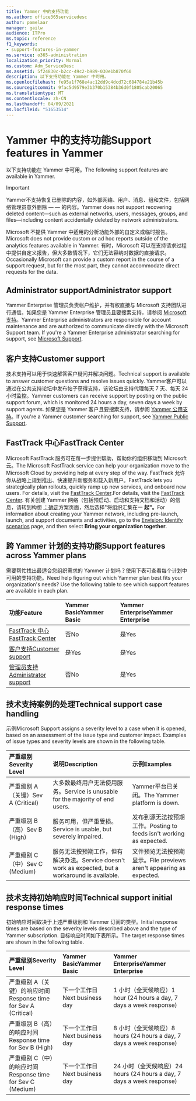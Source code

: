 ```yaml
---
title: Yammer 中的支持功能
ms.author: office365servicedesc
author: pamelaar
manager: gailw
audience: ITPro
ms.topic: reference
f1_keywords:
- support-features-in-yammer
ms.service: o365-administration
localization_priority: Normal
ms.custom: Adm_ServiceDesc
ms.assetid: 5f24830c-b2cc-49c2-b989-030e1b870f60
description: 以下支持功能在 Yammer 中可用。
ms.openlocfilehash: fe95a1f768e4ac12dd9c4dcd72c684784e21b45b
ms.sourcegitcommit: 9fac5d9579e3b370b15384b36d0f1805cab20065
ms.translationtype: MT
ms.contentlocale: zh-CN
ms.lasthandoff: 04/09/2021
ms.locfileid: "51653514"
---
```

# <a name="support-features-in-yammer"></a><span data-ttu-id="16863-103">Yammer 中的支持功能</span><span class="sxs-lookup"><span data-stu-id="16863-103">Support features in Yammer</span></span>

<span data-ttu-id="16863-104">以下支持功能在 Yammer 中可用。</span><span class="sxs-lookup"><span data-stu-id="16863-104">The following support features are available in Yammer.</span></span>
  
> [!IMPORTANT]
> <span data-ttu-id="16863-105">Yammer不支持恢复已删除的内容，如外部网络、用户、消息、组和文件，包括网络管理员意外删除 &mdash; &mdash; 的内容。</span><span class="sxs-lookup"><span data-stu-id="16863-105">Yammer does not support recovering deleted content&mdash;such as external networks, users, messages, groups, and files&mdash;including content accidentally deleted by network administrators.</span></span>
>
> <span data-ttu-id="16863-106">Microsoft 不提供 Yammer 中适用的分析功能外部的自定义或临时报告。</span><span class="sxs-lookup"><span data-stu-id="16863-106">Microsoft does not provide custom or ad hoc reports outside of the analytics features available in Yammer.</span></span> <span data-ttu-id="16863-107">有时，Microsoft 可以在支持请求过程中提供自定义报告，但大多数情况下，它们无法容纳对数据的直接请求。</span><span class="sxs-lookup"><span data-stu-id="16863-107">Occasionally Microsoft can provide a custom report in the course of a support request, but for the most part, they cannot accommodate direct requests for the data.</span></span>

## <a name="administrator-support"></a><span data-ttu-id="16863-108">Administrator support</span><span class="sxs-lookup"><span data-stu-id="16863-108">Administrator support</span></span>

<span data-ttu-id="16863-p102">Yammer Enterprise 管理员负责帐户维护，并有权直接与 Microsoft 支持团队进行通信。如果您是 Yammer Enterprise 管理员且要搜索支持，请参阅 [Microsoft 支持](https://go.microsoft.com/fwlink/p/?LinkId=330922)。</span><span class="sxs-lookup"><span data-stu-id="16863-p102">Yammer Enterprise administrators are responsible for account maintenance and are authorized to communicate directly with the Microsoft Support team. If you're a Yammer Enterprise administrator searching for support, see [Microsoft Support](https://go.microsoft.com/fwlink/p/?LinkId=330922).</span></span>

## <a name="customer-support"></a><span data-ttu-id="16863-111">客户支持</span><span class="sxs-lookup"><span data-stu-id="16863-111">Customer support</span></span>

<span data-ttu-id="16863-112">技术支持可以用于快速解答客户疑问并解决问题。</span><span class="sxs-lookup"><span data-stu-id="16863-112">Technical support is available to answer customer questions and resolve issues quickly.</span></span> <span data-ttu-id="16863-113">Yammer客户可以通过在公共支持论坛中发布帖子获得支持，该论坛由支持代理每天 7 天、每天 24 小时监控。</span><span class="sxs-lookup"><span data-stu-id="16863-113">Yammer customers can receive support by posting on the public support forum, which is monitored 24 hours a day, seven days a week by support agents.</span></span> <span data-ttu-id="16863-114">如果您是 Yammer 客户且要搜索支持，请参阅 [Yammer 公用支持](https://go.microsoft.com/fwlink/p/?LinkId=330921)。</span><span class="sxs-lookup"><span data-stu-id="16863-114">If you're a Yammer customer searching for support, see [Yammer Public Support](https://go.microsoft.com/fwlink/p/?LinkId=330921).</span></span>
   
## <a name="fasttrack-center"></a><span data-ttu-id="16863-115">FastTrack 中心</span><span class="sxs-lookup"><span data-stu-id="16863-115">FastTrack Center</span></span>

<span data-ttu-id="16863-116">Microsoft FastTrack 服务可在每一步提供帮助，帮助你的组织移动到 Microsoft 云。</span><span class="sxs-lookup"><span data-stu-id="16863-116">The Microsoft FastTrack service can help your organization move to the Microsoft Cloud by providing help at every step of the way.</span></span> <span data-ttu-id="16863-117">FastTrack 允许你从战略上规划推出、快速提升新服务和载入新用户。</span><span class="sxs-lookup"><span data-stu-id="16863-117">FastTrack lets you strategically plan rollouts, quickly ramp up new services, and onboard new users.</span></span> <span data-ttu-id="16863-118">For details, visit the [FastTrack Center](https://go.microsoft.com/fwlink/?LinkID=518597&amp;clcid=0x409).</span><span class="sxs-lookup"><span data-stu-id="16863-118">For details, visit the [FastTrack Center](https://go.microsoft.com/fwlink/?LinkID=518597&amp;clcid=0x409).</span></span> <span data-ttu-id="16863-119">有关创建 Yammer 网络（包括预启动、启动和支持文档和活动）的信息，请转到构想 [：确定](https://fasttrack.microsoft.com/office/envision/identify-scenarios)方案页面，然后选择"将组织汇集在一 **起"。**</span><span class="sxs-lookup"><span data-stu-id="16863-119">For information about creating your Yammer network, including pre-launch, launch, and support documents and activities, go to the [Envision: Identify scenarios](https://fasttrack.microsoft.com/office/envision/identify-scenarios) page, and then select **Bring your organization together**.</span></span>

## <a name="support-features-across-yammer-plans"></a><span data-ttu-id="16863-120">跨 Yammer 计划的支持功能</span><span class="sxs-lookup"><span data-stu-id="16863-120">Support features across Yammer plans</span></span>

<span data-ttu-id="16863-p105">需要帮忙找出最适合您组织需求的 Yammer 计划吗？使用下表可查看每个计划中可用的支持功能。</span><span class="sxs-lookup"><span data-stu-id="16863-p105">Need help figuring out which Yammer plan best fits your organization's needs? Use the following table to see which support features are available in each plan.</span></span>
  
|<span data-ttu-id="16863-123">**功能**</span><span class="sxs-lookup"><span data-stu-id="16863-123">**Feature**</span></span>|<span data-ttu-id="16863-124">**Yammer Basic**</span><span class="sxs-lookup"><span data-stu-id="16863-124">**Yammer Basic**</span></span>|<span data-ttu-id="16863-125">**Yammer Enterprise**</span><span class="sxs-lookup"><span data-stu-id="16863-125">**Yammer Enterprise**</span></span>|
|:-----|:-----|:-----|
|[<span data-ttu-id="16863-126">FastTrack 中心</span><span class="sxs-lookup"><span data-stu-id="16863-126">FastTrack Center</span></span>](https://go.microsoft.com/fwlink/?LinkID=518597&amp;clcid=0x409) <br/> |<span data-ttu-id="16863-127">否</span><span class="sxs-lookup"><span data-stu-id="16863-127">No</span></span>  <br/> |<span data-ttu-id="16863-128">是</span><span class="sxs-lookup"><span data-stu-id="16863-128">Yes</span></span>  <br/> |
|[<span data-ttu-id="16863-129">客户支持</span><span class="sxs-lookup"><span data-stu-id="16863-129">Customer support</span></span>](support-features-in-yammer.md#customer-support) <br/> |<span data-ttu-id="16863-130">是</span><span class="sxs-lookup"><span data-stu-id="16863-130">Yes</span></span>  <br/> |<span data-ttu-id="16863-131">是</span><span class="sxs-lookup"><span data-stu-id="16863-131">Yes</span></span>  <br/> |
|[<span data-ttu-id="16863-132">管理员支持</span><span class="sxs-lookup"><span data-stu-id="16863-132">Administrator support</span></span>](support-features-in-yammer.md#administrator-support) <br/> |<span data-ttu-id="16863-133">否</span><span class="sxs-lookup"><span data-stu-id="16863-133">No</span></span>  <br/> |<span data-ttu-id="16863-134">是</span><span class="sxs-lookup"><span data-stu-id="16863-134">Yes</span></span>  <br/> |
 
## <a name="technical-support-case-handling"></a><span data-ttu-id="16863-135">技术支持案例的处理</span><span class="sxs-lookup"><span data-stu-id="16863-135">Technical support case handling</span></span>

<span data-ttu-id="16863-p106">示例</span><span class="sxs-lookup"><span data-stu-id="16863-p106">Microsoft Support assigns a severity level to a case when it is opened, based on an assessment of the issue type and customer impact. Examples of issue types and severity levels are shown in the following table.</span></span> 
  
|<span data-ttu-id="16863-138">**严重级别**</span><span class="sxs-lookup"><span data-stu-id="16863-138">**Severity Level**</span></span>|<span data-ttu-id="16863-139">**说明**</span><span class="sxs-lookup"><span data-stu-id="16863-139">**Description**</span></span>|<span data-ttu-id="16863-140">**示例**</span><span class="sxs-lookup"><span data-stu-id="16863-140">**Examples**</span></span>|
|:-----|:-----|:-----|
|<span data-ttu-id="16863-141">严重级别 A（关键）</span><span class="sxs-lookup"><span data-stu-id="16863-141">Sev A (Critical)</span></span>  <br/> |<span data-ttu-id="16863-142">大多数最终用户无法使用服务。</span><span class="sxs-lookup"><span data-stu-id="16863-142">Service is unusable for the majority of end users.</span></span>  <br/> |<span data-ttu-id="16863-143">Yammer平台已关闭。</span><span class="sxs-lookup"><span data-stu-id="16863-143">The Yammer platform is down.</span></span>  <br/> |
|<span data-ttu-id="16863-144">严重级别 B（高）</span><span class="sxs-lookup"><span data-stu-id="16863-144">Sev B (High)</span></span>  <br/> |<span data-ttu-id="16863-145">服务可用，但严重受损。</span><span class="sxs-lookup"><span data-stu-id="16863-145">Service is usable, but severely impaired.</span></span>  <br/> |<span data-ttu-id="16863-146">发布到源无法按预期工作。</span><span class="sxs-lookup"><span data-stu-id="16863-146">Posting to feeds isn't working as expected.</span></span>  <br/> |
|<span data-ttu-id="16863-147">严重级别 C（中）</span><span class="sxs-lookup"><span data-stu-id="16863-147">Sev C (Medium)</span></span>  <br/> |<span data-ttu-id="16863-148">服务无法按预期工作，但有解决办法。</span><span class="sxs-lookup"><span data-stu-id="16863-148">Service doesn't work as expected, but a workaround is available.</span></span>  <br/> |<span data-ttu-id="16863-149">文件预览无法按预期显示。</span><span class="sxs-lookup"><span data-stu-id="16863-149">File previews aren't appearing as expected.</span></span>  <br/> |

## <a name="technical-support-initial-response-times"></a><span data-ttu-id="16863-150">技术支持初始响应时间</span><span class="sxs-lookup"><span data-stu-id="16863-150">Technical support initial response times</span></span>

<span data-ttu-id="16863-151">初始响应时间取决于上述严重级别和 Yammer 订阅的类型。</span><span class="sxs-lookup"><span data-stu-id="16863-151">Initial response times are based on the severity levels described above and the type of Yammer subscription.</span></span> <span data-ttu-id="16863-152">目标响应时间如下表所示。</span><span class="sxs-lookup"><span data-stu-id="16863-152">The target response times are shown in the following table.</span></span>
  
|<span data-ttu-id="16863-153">**严重级别**</span><span class="sxs-lookup"><span data-stu-id="16863-153">**Severity Level**</span></span>|<span data-ttu-id="16863-154">**Yammer Basic**</span><span class="sxs-lookup"><span data-stu-id="16863-154">**Yammer Basic**</span></span>|<span data-ttu-id="16863-155">**Yammer Enterprise**</span><span class="sxs-lookup"><span data-stu-id="16863-155">**Yammer Enterprise**</span></span>|
|:-----|:-----|:-----|
|<span data-ttu-id="16863-156">严重级别 A（关键）的响应时间</span><span class="sxs-lookup"><span data-stu-id="16863-156">Response time for Sev A (Critical)</span></span>  <br/> |<span data-ttu-id="16863-157">下一个工作日</span><span class="sxs-lookup"><span data-stu-id="16863-157">Next business day</span></span>  <br/> |<span data-ttu-id="16863-158">1 小时（全天候响应）</span><span class="sxs-lookup"><span data-stu-id="16863-158">1 hour (24 hours a day, 7 days a week response)</span></span>  <br/> |
|<span data-ttu-id="16863-159">严重级别 B（高）的响应时间</span><span class="sxs-lookup"><span data-stu-id="16863-159">Response time for Sev B (High)</span></span>  <br/> |<span data-ttu-id="16863-160">下一个工作日</span><span class="sxs-lookup"><span data-stu-id="16863-160">Next business day</span></span>  <br/> |<span data-ttu-id="16863-161">8 小时（全天候响应）</span><span class="sxs-lookup"><span data-stu-id="16863-161">8 hours (24 hours a day, 7 days a week response)</span></span>  <br/> |
|<span data-ttu-id="16863-162">严重级别 C（中）的响应时间</span><span class="sxs-lookup"><span data-stu-id="16863-162">Response time for Sev C (Medium)</span></span>  <br/> |<span data-ttu-id="16863-163">下一个工作日</span><span class="sxs-lookup"><span data-stu-id="16863-163">Next business day</span></span>  <br/> |<span data-ttu-id="16863-164">24 小时（全天候响应）</span><span class="sxs-lookup"><span data-stu-id="16863-164">24 hours (24 hours a day, 7 days a week response)</span></span>  <br/> |
